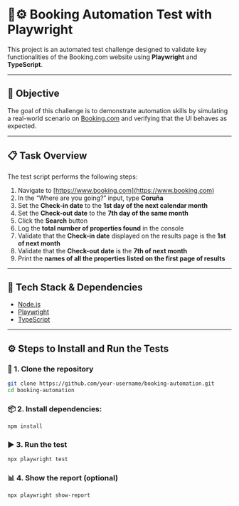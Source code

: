 # 🤖⚙️ Booking Automation Test with Playwright

This project is an automated test challenge designed to validate key functionalities of the Booking.com website using **Playwright** and **TypeScript**.

---

## 📌 Objective

The goal of this challenge is to demonstrate automation skills by simulating a real-world scenario on [Booking.com](https://www.booking.com) and verifying that the UI behaves as expected.

---

## 📋 Task Overview

The test script performs the following steps:

1. Navigate to [https://www.booking.com](https://www.booking.com)
2. In the “Where are you going?” input, type **Coruña**
3. Set the **Check-in date** to the **1st day of the next calendar month**
4. Set the **Check-out date** to the **7th day of the same month**
5. Click the **Search** button
6. Log the **total number of properties found** in the console
7. Validate that the **Check-in date** displayed on the results page is the **1st of next month**
8. Validate that the **Check-out date** is the **7th of next month**
9. Print the **names of all the properties listed on the first page of results**

---


## 📁 Tech Stack & Dependencies

- [Node.js](https://nodejs.org/)
- [Playwright](https://playwright.dev/)
- [TypeScript](https://www.typescriptlang.org/)

---

## ⚙️ Steps to Install and Run the Tests


### 🧬  1. Clone the repository

```bash
git clone https://github.com/your-username/booking-automation.git
cd booking-automation
```

### 📦 2. Install dependencies:

```bash
npm install
```

### ▶️ 3. Run the test

```bash
npx playwright test
```

### 📊 4. Show the report (optional)

```bash
npx playwright show-report
```



